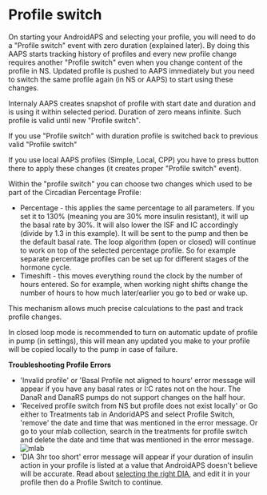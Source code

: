 # Profile switch

On starting your AndroidAPS and selecting your profile, you will need to do a "Profile switch" event with zero duration (explained later). By doing this AAPS starts tracking history of profiles and every new profile change requires another "Profile switch" even when you change content of the profile in NS. Updated profile is pushed to AAPS immediately but you need to switch the same profile again (in NS or AAPS) to start using these changes.

Internaly AAPS creates snapshot of profile with start date and duration and is using it within selected period. Duration of zero means infinite. Such profile is valid until new "Profile switch".

If you use "Profile switch" with duration profile is switched back to previous valid "Profile switch"

If you use local AAPS profiles (Simple, Local, CPP) you have to press button there to apply these changes (it creates proper "Profile switch" event).

Within the "profile switch" you can choose two changes which used to be part of the Circadian Percentage Profile:
  *  Percentage - this applies the same percentage to all parameters. If you set it to 130% (meaning you are 30% more insulin resistant), it will up the basal rate by 30%. It will also lower the ISF and IC accordingly (divide by 1.3 in this example). It will be sent to the pump and then be the default basal rate. The loop algorithm (open or closed) will continue to work on top of the selected percentage profile. So for example separate percentage profiles can be set up for different stages of the hormone cycle.
  *  Timeshift - this moves everything round the clock by the number of hours entered. So for example, when working night shifts change the number of hours to how much later/earlier you go to bed or wake up.

This mechanism allows much precise calculations to the past and track profile changes.

In closed loop mode is recommended to turn on automatic update of profile in pump (in settings), this will mean any updated you make to your profile will be copied locally to the pump in case of failure.

<b>Troubleshooting Profile Errors</b><br>
*  'Invalid profile' or 'Basal Profile not aligned to hours' error message will appear if you have any basal rates or I:C rates not on the hour.  The DanaR and DanaRS pumps do not support changes on the half hour.
*  'Received profile switch from NS but profile does not exist locally' or 
Go either to Treatments tab in AndoridAPS and select Profile Switch, 'remove' the date and time that was mentioned in the error message.  Or go to your mlab collection, search in the treatments for profile switch and delete the date and time that was mentioned in the error message.
![mlab](https://files.gitter.im/MilosKozak/AndroidAPS/I5am/image.png)
*  'DIA 3hr too short' error message will appear if your duration of insulin action in your profile is listed at a value that AndroidAPS doesn't believe will be accurate.  Read about [selecting the right DIA](http://www.diabettech.com/insulin/why-we-are-regularly-wrong-in-the-duration-of-insulin-action-dia-times-we-use-and-why-it-matters/), and edit it in your profile then do a Profile Switch to continue.
